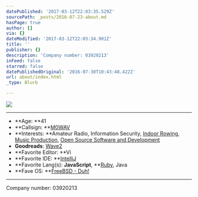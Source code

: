 ```yaml
---
datePublished: '2017-03-12T22:03:35.529Z'
sourcePath: _posts/2016-07-23-about.md
hasPage: true
author: []
via: {}
dateModified: '2017-03-12T22:03:34.901Z'
title: ''
publisher: {}
description: 'Company number: 03920213'
inFeed: false
starred: false
datePublishedOriginal: '2016-07-30T10:43:48.422Z'
url: about/index.html
_type: Blurb

---
```

![](https://the-grid-user-content.s3-us-west-2.amazonaws.com/6af2446b-3e64-425f-9cfc-08dfe0a2ab4b.png)

---

* **Age: **41
* **Callsign: **[M0WAV][0]
* **Interests: **Amateur Radio, Information Security, [Indoor Rowing][1], [Music Production][2], [Open Source Software and Development][3]
* **Goodreads**: [Wave2][4]
* **Favorite Editor: **Vi
* **Favorite IDE: **[IntelliJ][5]
* **Favorite Lang(s): **JavaScript**, **[Ruby][6], Java
* **Fave OS: **[FreeBSD - Duh!][7]

---

Company number: 03920213

[0]: http://qrz.com/db/M0WAV
[1]: http://log.concept2.com/profile/851592 "Concept2 Profile"
[2]: https://soundcloud.com/wave2 "Wave2 Music"
[3]: https://github.com/wave2 "Wave2 GitHub"
[4]: https://goodreads.com/wave2 "Wave2 Reading"
[5]: http://www.jetbrains.com/idea/
[6]: http://www.ruby-lang.org/
[7]: http://www.freebsd.org/